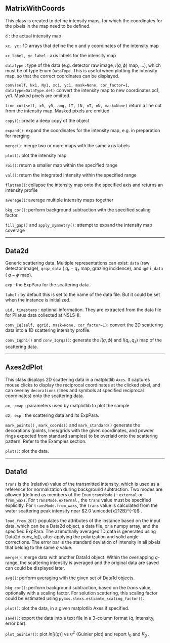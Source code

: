 #
## MatrixWithCoords
  This class is created to define intensity maps, for which the coordinates for
  the pixels in the map need to be defined. 

  `d` : the actual intensity map

  `xc, yc` : 1D arrays that define the x and y coordinates of the intensity map

  `xc_label, yc_label` : axis labels for the intensity map

  `datatype` : type of the data (e.g. detector raw image, $I(q, \phi)$ map, ...), which 
  must be of type Enum `DataType`. This is useful when plotting the intensity map,
  so that the correct coordinates can be displayed. 

  `conv(self, Nx1, Ny1, xc1, yc1, mask=None, cor_factor=1, datatype=DataType.det)` 
  convert the intensity map to new coordinates xc1, yc1. Masked pixels are omitted.

  `line_cut(self, x0, y0, ang, lT, lN, nT, nN, mask=None)`
  return a line cut from the intensity map. Masked pixels are omitted.
  
  `copy()`: create a deep copy of the object
  
  `expand()`: expand the coordinates for the intensity map, e.g. in preparation for merging
  
  `merge()`: merge two or more maps with the same axis labels
  
  `plot()`: plot the intensity map
  
  `roi()`: return a smaller map within the specified range
  
  `val()`: return the integrated intensity within the specified range
  
  `flatten()`: collapse the intensity map onto the specified axis and returns an intensity profile
  
  `average()`: average multiple intensity maps together
  
  `bkg_cor()`: perform background subtraction with the specified scaling factor.
  
  `fill_gap()` and `apply_symmetry()`: attempt to expand the intensity map coverage 
  
----------------

## Data2d
  Generic scattering data. Multiple representations can exist: `data` (raw detector
  image), `qrqz_data` ( $q_r - q_z$ map, grazing incidence), and `qphi_data` 
  ( $q - \phi$ map).

  `exp` : the ExpPara for the scattering data.

  `label` : by default this is set to the name of the data file. But it could be set 
  when the instance is initialized.

  `uid, timestamp` : optional information. They are extracted from the data file
  for Pilatus data collected at NSLS-II.

  `conv_Iq(self, qgrid, mask=None, cor_factor=1)`: convert the 2D scattering data
  into a 1D scattering intensity profile.

  `conv_Iqphi()` and `conv_Iqrqz()`: generate the $I(q, \phi)$ and $I(q_r, q_z)$ 
  map of the scattering data.


------------

## Axes2dPlot

  This class displays 2D scattering data in a matplotlib `Axes`. It captures mouse
  clicks to display the reciprocal coordinates at the clicked pixel, and can overlay
  `decorations` (lines and symbols at specified reciprocal coordinates) onto the scattering data.

  `ax, cmap` : parameters used by matplotlib to plot the sample

  `d2, exp` : the scattering data and its ExpPara.

  `mark_points()` , `mark_coords()` and `mark_standard()` generate the decorations 
  (points, lines/grids with the given coordinates, and powder rings expected from standard
  samples) to be overlaid onto the scattering pattern. Refer to the Examples section.

  `plot()`: plot the data. 

-----------

## Data1d

  `trans` is the (relative) value of the transmitted intensity, which is used as a reference
  for normalization during background subtraction. Two modes are allowed (defined as members of the 
  `Enum` `transMode` ) : `external` or `from_waxs`. For `transMode.external` , the `trans`
  value must be specified explicitly. For `transMode.from_waxs`, the `trans` value is calculated
  from the water scattering peak intensity near $2.0 \unicode{x212B}^{-1}$ .

  `load_from_2D()` populates the attributes of the instance based on the input data, which can be
  a Data2d object, a data file, or a numpy array, and the specified ExpPara. The azimuthally averaged
  1D data is generated using Data2d.conv_Iq(), after applying the polarization and solid angle 
  corrections. The error bar is the standard deviation of intensity in all pixels that belong to the
  same *q* value.

  `merge()`: merge data with another Data1d object. Within the overlapping *q*-range, the 
  scattering intensity is averaged and the original data are saved can could be displayed later.

  `avg()`: perform averaging with the given set of Data1d objects. 

  `bkg_cor()`: perform background subtraction, based on the *trans* value, optionally with a 
  scaling factor. For solution scattering, this scaling factor could be estimated using `py4xs.slnxs.estiamte_scaling_factor()`.

  `plot()`: plot the data, in a given matplotlib Axes if specified.

  `save()`: export the data into a text file in a 3-column format (*q*, intensity, error bar).

  `plot_Guinier()`: plot $ln[I(q)]$ vs $q^2$ (Guinier plot) and report $I_0$ and $R_g$ .

